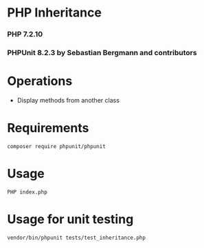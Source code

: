 # PHP Inheritance  
### PHP 7.2.10   
### PHPUnit 8.2.3 by Sebastian Bergmann and contributors  

# Operations  

* Display methods from another class   

# Requirements  
`composer require phpunit/phpunit`  

# Usage  
```
PHP index.php  
```

# Usage for unit testing     
```
vendor/bin/phpunit tests/test_inheritance.php  
```
